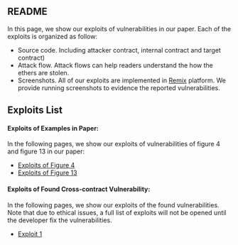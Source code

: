 ## README

In this page, we show our exploits of vulnerabilities in our paper. Each of the exploits is organized as follow:

* Source code. Including attacker contract, internal contract and target contract)
* Attack flow. Attack flows can help readers understand the how the ethers are stolen.
* Screenshots. All of our exploits are implemented in [Remix](https://remix.ethereum.org/) platform. We provide running screenshots to evidence the reported vulnerabilities.

## Exploits List

#### Exploits of Examples in Paper:

In the following pages, we show our exploits of vulnerabilities of figure 4 and figure 13 in our paper:

* [Exploits of Figure 4](./exploits-of-example/exploits-of-figure4.md)
* [Exploits of Figure 13]()


#### Exploits of Found Cross-contract Vulnerability:

In the following pages, we show our exploits of the found vulnerabilities. Note that due to ethical issues, a full list of exploits will not be opened until the developer fix the vulnerabilities.


* [Exploit 1](./exploits-of-found/exp1.md)
